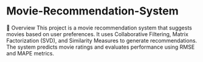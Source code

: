 # Movie-Recommendation-System
📌 Overview This project is a movie recommendation system that suggests movies based on user preferences. It uses Collaborative Filtering, Matrix Factorization (SVD), and Similarity Measures to generate recommendations. The system predicts movie ratings and evaluates performance using RMSE and MAPE metrics.
